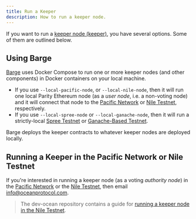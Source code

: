 ```yaml
---
title: Run a Keeper
description: How to run a keeper node.
---
```


If you want to run a [keeper node (keeper)](/concepts/components#keeper), you have several options. Some of them are outlined below.

## Using Barge

[Barge](https://github.com/oceanprotocol/barge) uses Docker Compose to run one or more keeper nodes (and other components) in Docker containers on your local machine.

- If you use `--local-pacific-node`, or `--local-nile-node`, then it will run one local Parity Ethereum node (as a _user node_, i.e. a non-voting node) and it will connect that node to the [Pacific Network](/concepts/pacific-network/) or [Nile Testnet](/concepts/testnets/#the-nile-testnet), respectively.
- If you use `--local-spree-node` or `--local-ganache-node`, then it will run a strictly-local [Spree Testnet](/concepts/testnets/#a-spree-testnet-for-local-development) or [Ganache-Based Testnet](/concepts/testnets/#a-ganache-based-testnet-for-local-development).

Barge deploys the keeper contracts to whatever keeper nodes are deployed locally.

## Running a Keeper in the Pacific Network or Nile Testnet

If you're interested in running a keeper node (as a voting _authority node_) in the [Pacific Network](/concepts/pacific-network/) or the [Nile Testnet](/concepts/testnets/#the-nile-testnet), then email <a href="mailto:info@oceanprotocol.com">info@oceanprotocol.com</a>.

> The dev-ocean repository contains a guide for [running a keeper node in the Nile Testnet](https://github.com/oceanprotocol/dev-ocean/blob/master/doc/devops/keeper-setup.md).
